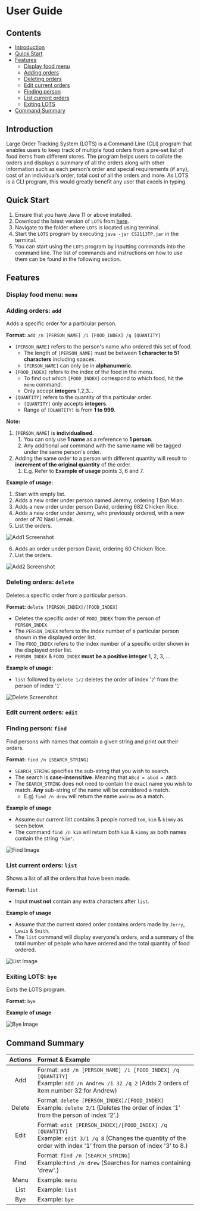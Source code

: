 # User Guide
## Contents
- [Introduction](#introduction)
- [Quick Start](#quick-start)
- [Features](#features)
  - [Display food menu](#display-food-menu-menu)
  - [Adding orders](#adding-orders-add)
  - [Deleting orders](#deleting-orders-delete)
  - [Edit current orders](#edit-current-orders-edit)
  - [Finding person](#finding-person-find)
  - [List current orders](#list-current-orders-list)
  - [Exiting LOTS](#exiting-lots-bye)
- [Command Summary](#command-summary)
## Introduction

Large Order Tracking System (LOTS) is a Command Line (CLI) program that enables users to keep track of multiple food 
orders from a pre-set list of food items from different stores. The program helps users to collate the orders and 
displays a summary of all the orders along with other information such as each person’s order and special requirements 
(if any), cost of an individual’s order,  total cost of all the orders and more. As LOTS is a CLI program, this would 
greatly benefit any user that excels in typing.

## Quick Start

1. Ensure that you have Java 11 or above installed.
2. Download the latest version of `LOTS` from [here](https://github.com/AY2122S1-CS2113-T13-2/tp/releases).
3. Navigate to the folder where `LOTS` is located using terminal.
4. Start the `LOTS` program by executing `java -jar CS2113TP.jar` in the terminal.
5. You can start using the `LOTS` program by inputting commands into the command line. The list of commands and 
instructions on how to use them can be found in the following section.

## Features

### Display food menu: `menu`

### Adding orders: `add`

Adds a specific order for a particular person.

**Format:** `add /n [PERSON_NAME] /i [FOOD_INDEX] /q [QUANTITY]`
* `[PERSON_NAME]` refers to the person's name who ordered this set of food.
  * The length of `[PERSON_NAME]` must be between **1 character to 51 characters** including spaces.
  * `[PERSON_NAME]` can only be in **alphanumeric**.
* `[FOOD_INDEX]` refers to the index of the food in the menu.
  * To find out which `[FOOD_INDEX]` correspond to which food, hit the `menu` command.
  * Only accept **integers** 1,2,3...
* `[QUANTITY]` refers to the quantity of this particular order.
  * `[QUANTITY]` only accepts **integers**.
  * Range of `[QUANTITY]` is from **1 to 999**.

**Note:**
1) `[PERSON_NAME]` is **individualised**. 
   1) You can only use **1 name** as a reference to **1 person**.
   2) Any additional `add` command with the same name will be tagged under the same person's order.
2) Adding the same order to a person with different quantity will result to **increment of the original quantity** of the order.
   1) E.g. Refer to **Example of usage** points 3, 6 and 7.

**Example of usage:**
1) Start with empty list.
2) Adds a new order under person named Jeremy, ordering 1 Ban Mian.
3) Adds a new order under person David, ordering 682 Chicken Rice.
4) Adds a new order under Jeremy, who previously ordered, with a new order of 70 Nasi Lemak.
5) List the orders.

![Add1 Screenshot](https://raw.githubusercontent.com/AY2122S1-CS2113-T13-2/tp/master/docs/UG%20Images/UG_AddCommand_Example1.png)

6) Adds an order under person David, ordering 60 Chicken Rice.
7) List the orders.

![Add2 Screenshot](https://raw.githubusercontent.com/AY2122S1-CS2113-T13-2/tp/master/docs/UG%20Images/UG_AddCommand_Example2.png)

### Deleting orders: `delete`   

Deletes a specific order from a particular person. 

**Format:** `delete [PERSON_INDEX]/[FOOD_INDEX]`  
* Deletes the specific order of `FOOD_INDEX`  from the person of `PERSON_INDEX`.
* The `PERSON_INDEX` refers to the index number of a particular person shown in the displayed order list.
* The `FOOD_INDEX` refers to the index number of a specific order shown in the displayed order list.
* `PERSON_INDEX` & `FOOD_INDEX` **must be a positive integer** 1, 2, 3, …  

**Example of usage:** 
* `list` followed by `delete 1/2` deletes the order of index '`2`' from the person of index '`1`'.    
  
![Delete Screenshot](https://raw.githubusercontent.com/markuslyq/tp/master/docs/UG%20Images/UG_DeleteCommand_Example.png)

### Edit current orders: `edit`

### Finding person: `find`

Find persons with names that contain a given string and print out their orders.

**Format:** `find /n [SEARCH_STRING]`

- `SEARCH_STRING` specifies the sub-string that you wish to search.
- The search is **case-insensitive**. Meaning that `ABcd = abcd = ABCD`.
- The `SEARCH_STRING` does not need to contain the exact name you wish to match.
**Any** sub-string of the name will be considered a match.
    - E.g) `find /n drew` will return the name `andrew` as a match.
    
**Example of usage**
- Assume our current list contains 3 people named `tom`, `kim` & `kimmy` as seen below.
- The command `find /n kim` will return both `kim` & `kimmy` as both names contain the string `"kim"`.

![Find Image](https://raw.githubusercontent.com/AY2122S1-CS2113-T13-2/tp/master/docs/UG%20Images/FindList.jpg)



### List current orders: `list`

Shows a list of all the orders that have been made.

**Format:** `list`

- Input **must not** contain any extra characters after `list`.

**Example of usage**
- Assume that the current stored order contains orders made by `Jerry`, `Lewis` & `Smith`.
- The `list` command will display everyone's orders, and a summary of the total number of people who have ordered and
the total quantity of food ordered.

![List Image](https://github.com/AY2122S1-CS2113-T13-2/tp/blob/master/docs/UG%20Images/ListExample.JPG)

### Exiting LOTS: `bye`

Exits the LOTS program.

**Format:** `bye`

**Example of usage**

![Bye Image](https://github.com/AY2122S1-CS2113-T13-2/tp/blob/master/docs/UG%20Images/ByeExample.JPG)

## Command Summary
|Actions|Format & Example|
|:---:|:---|
|Add|Format: `add /n [PERSON_NAME] /i [FOOD_INDEX] /q [QUANTITY]` <br>Example: `add /n Andrew /i 32 /q 2` (Adds 2 orders of item number 32 for Andrew)|
|Delete|Format: `delete [PERSON_INDEX]/[FOOD_INDEX]`<br>Example: `delete 2/1` (Deletes the order of index ‘1’ from the person of index ‘2’.)
|Edit|Format: `edit [PERSON_INDEX]/[FOOD_INDEX] /q [QUANTITY]` <br>Example: `edit 3/1 /q 8` (Changes the quantity of the order with index '1' from the person of index '3' to 8.) 
|Find|Format: `find /n [SEARCH_STRING]` <br>Example:`find /n drew` (Searches for names containing 'drew'.)
|Menu|Example: `menu`|
|List|Example: `list`|
|Bye|Example: `bye`|

